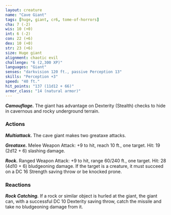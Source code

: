 ```yaml
---
layout: creature
name: "Cave Giant"
tags: [huge, giant, cr6, tome-of-horrors]
cha: 7 (-2)
wis: 10 (+0)
int: 6 (-2)
con: 22 (+6)
dex: 10 (+0)
str: 23 (+6)
size: Huge giant
alignment: chaotic evil
challenge: "6 (2,300 XP)"
languages: "Giant"
senses: "darkvision 120 ft., passive Perception 13"
skills: "Perception +3"
speed: "40 ft."
hit_points: "137 (11d12 + 66)"
armor_class: "14 (natural armor)"
---
```


***Camouflage.*** The giant has advantage on Dexterity (Stealth)
checks to hide in cavernous and rocky underground terrain.

### Actions

***Multiattack.*** The cave giant makes two greataxe attacks.

***Greataxe.*** Melee Weapon Attack: +9 to hit, reach 10 ft., one
target. Hit: 19 (2d12 + 6) slashing damage.

***Rock.*** Ranged Weapon Attack: +9 to hit, range 60/240 ft., one target.
Hit: 28 (4d10 + 6) bludgeoning damage. If the target is a creature, it must
succeed on a DC 16 Strength saving throw or be knocked prone.

### Reactions

***Rock Catching.*** If a rock or similar object is hurled at the giant, the
giant can, with a successful DC 10 Dexterity saving throw, catch the
missile and take no bludgeoning damage from it.
